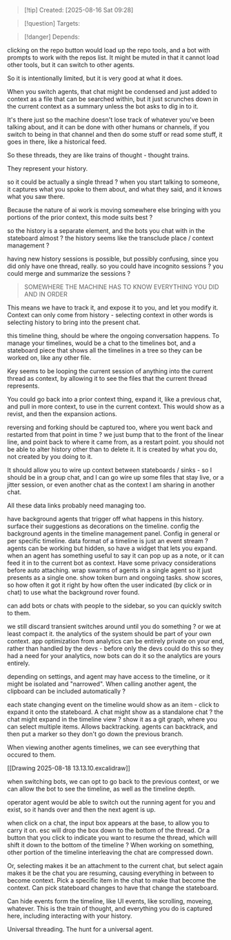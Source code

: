 
>[!tip] Created: [2025-08-16 Sat 09:28]

>[!question] Targets: 

>[!danger] Depends: 

clicking on the repo button would load up the repo tools, and a bot with prompts to work with the repos list.  It might be muted in that it cannot load other tools, but it can switch to other agents.

So it is intentionally limited, but it is very good at what it does.

When you switch agents, that chat might be condensed and just added to context as a file that can be searched within, but it just scrunches down in the current context as a summary unless the bot asks to dig in to it.

It's there just so the machine doesn't lose track of whatever you've been talking about, and it can be done with other humans or channels, if you switch to being in that channel and then do some stuff or read some stuff, it goes in there, like a historical feed.

So these threads, they are like trains of thought - thought trains.

They represent your history.

so it could be actually a single thread ? 
when you start talking to someone, it captures what you spoke to them about, and what they said, and it knows what you saw there.

Because the nature of ai work is moving somewhere else bringing with you portions of the prior context, this mode suits best ?

so the history is a separate element, and the bots you chat with in the stateboard almost ?
the history seems like the transclude place / context management ?

having new history sessions is possible, but possibly confusing, since you did only have one thread, really.  so you could have incognito sessions ?
you could merge and summarize the sessions ?

> SOMEWHERE THE MACHINE HAS TO KNOW EVERYTHING YOU DID AND IN ORDER

This means we have to track it, and expose it to you, and let you modify it.  Context can only come from history - selecting context in other words is selecting history to bring into the present chat.

this timeline thing, should be where the ongoing conversation happens.
To manage your timelines, would be a chat to the timelines bot, and a stateboard piece that shows all the timelines in a tree so they can be worked on, like any other file.

Key seems to be looping the current session of anything into the current thread as context, by allowing it to see the files that the current thread represents.

You could go back into a prior context thing, expand it, like a previous chat, and pull in more context, to use in the current context.  This would show as a revist, and then the expansion actions.

reversing and forking should be captured too, where you went back and restarted from that point in time ? we just bump that to the front of the linear line, and point back to where it came from, as a restart point.   you should not be able to alter history other than to delete it.  It is created by what you do, not created by you doing to it.

It should allow you to wire up context between stateboards / sinks - so I should be in a group chat, and I can go wire up some files that stay live, or a jitter session, or even another chat as the context I am sharing in another chat.

All these data links probably need managing too.

have background agents that trigger off what happens in this history.
surface their suggestions as decorations on the timeline.
config the background agents in the timeline management panel.  Config in general or per specific timeline.
data format of a timeline is just an event stream ?
agents can be working but hidden, so have a widget that lets you expand.
when an agent has something useful to say it can pop up as a note, or it can feed it in to the current bot as context.  Have some privacy considerations before auto attaching.
wrap swarms of agents in a single agent so it just presents as a single one.  show token burn and ongoing tasks.  show scores, so how often it got it right by how often the user indicated (by click or in chat) to use what the background rover found.

can add bots or chats with people to the sidebar, so you can quickly switch to them.

we still discard transient switches around until you do something ? or we at least compact it.
the analytics of the system should be part of your own context.
app optimization from analytics can be entirely private on your end, rather than handled by the devs - before only the devs could do this so they had a need for your analytics, now bots can do it so the analytics are yours entirely.

depending on settings, and agent may have access to the timeline, or it might be isolated and "narrowed".
When calling another agent, the clipboard can be included automatically ?

each state changing event on the timeline would show as an item - click to expand it onto the stateboard.
A chat might show as a standalone chat ?
the chat might expand in the timeline view ?
show it as a git graph, where you can select multiple items.
Allows backtracking.
agents can backtrack, and then put a marker so they don't go down the previous branch.

When viewing another agents timelines, we can see everything that occured to them.

[[Drawing 2025-08-18 13.13.10.excalidraw]]

when switching bots, we can opt to go back to the previous context, or we can allow the bot to see the timeline, as well as the timeline depth.

operator agent would be able to switch out the running agent for you and exist, so it hands over and then the next agent is up.

when click on a chat, the input box appears at the base, to allow you to carry it on.
esc will drop the box down to the bottom of the thread.
Or a button that you click to indicate you want to resume the thread, which will shift it down to the bottom of the timeline ?
When working on something, other portion of the timeline interleaving the chat are compressed down.

Or, selecting makes it be an attachment to the current chat, but select again makes it be the chat you are resuming, causing everything in between to become context.  Pick a specific item in the chat to make that become the context.  Can pick stateboard changes to have that change the stateboard.

Can hide events form the timeline, like UI events, like scrolling, moveing, whatever.
This is the train of thought, and everything you do is captured here, including interacting with your history.

Universal threading.
The hunt for a universal agent.

